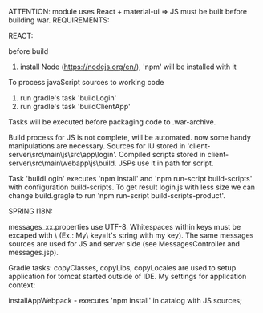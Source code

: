 ATTENTION: module uses React + material-ui => JS must be built before building war.
REQUIREMENTS:

REACT:

before build
1. install Node (https://nodejs.org/en/), 'npm' will be installed with it

To process javaScript sources to working code
1. run gradle's task 'buildLogin'
2. run gradle's task 'buildClientApp'

Tasks will be executed before packaging code to .war-archive.

Build process for JS is not complete, will be automated. now some handy manipulations are necessary.
Sources for IU stored in 'client-server\src\main\js\src\app\login'. Compiled scripts stored in
client-server\src\main\webapp\js\build. JSPs use it in path for script.

Task 'buildLogin' executes 'npm install' and 'npm run-script build-scripts' with configuration build-scripts.
To get result login.js with less size we can change build.gragle to run 'npm run-script build-scripts-product'.

SPRING I18N:

messages_xx.properties use UTF-8. Whitespaces within keys must be excaped with \ (Ex.: My\ key=It's string with my key).
The same messages sources are used for JS and server side (see MessagesController and messages.jsp).
 
 Gradle tasks:
 copyClasses, copyLibs, copyLocales are used to setup application for tomcat started outside of IDE. My settings for application context:
 <Context path="/wp" reloadable="false" 
 	docBase="D:\work\winpay\ws\winpay\client-server\src\main\webapp">
 	<Logger className="org.apache.catalina.logger.SystemOutLogger" verbosity="4" timestamp="true"/>
 </Context>
 

 installAppWebpack - executes 'npm install' in catalog with JS sources;
 